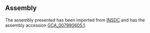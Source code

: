 
Assembly
--------

The assembly presented has been imported from 
[INSDC](http://www.insdc.org) and has the assembly accession
[GCA\_007990605.1](http://www.ebi.ac.uk/ena/data/view/GCA_007990605.1).

